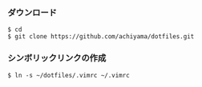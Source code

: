 ### ダウンロード
```
$ cd
$ git clone https://github.com/achiyama/dotfiles.git
```

### シンボリックリンクの作成  
```
$ ln -s ~/dotfiles/.vimrc ~/.vimrc
```
